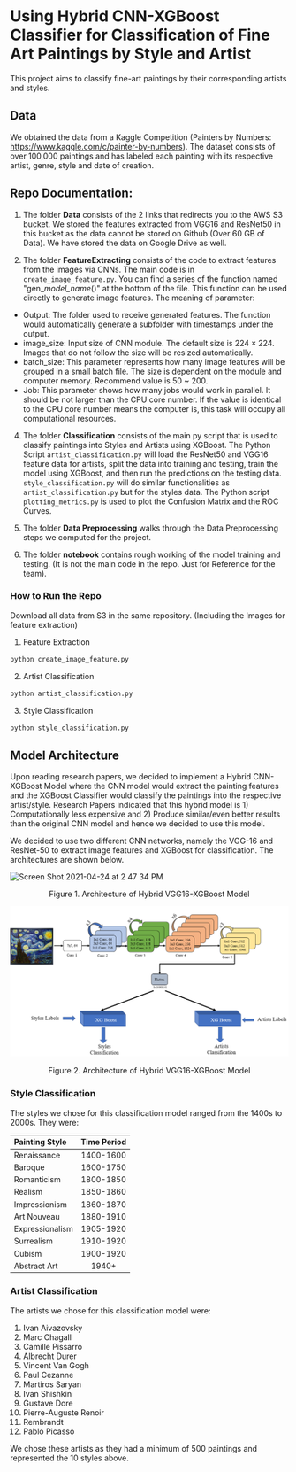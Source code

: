 # Using Hybrid CNN-XGBoost Classifier for Classification of Fine Art Paintings by Style and Artist

This project aims to classify fine-art paintings by their corresponding artists and styles. 


## Data

We obtained the data from a Kaggle Competition (Painters by Numbers: https://www.kaggle.com/c/painter-by-numbers). The dataset consists of over 100,000 paintings and has labeled each painting with its respective artist, genre, style and date of creation. 


## Repo Documentation:
1) The folder **Data** consists of the 2 links that redirects you to the AWS S3 bucket. We stored the features extracted from VGG16 and ResNet50 in this bucket as the data cannot be stored on Github (Over 60 GB of Data). We have stored the data on Google Drive as well. 

2) The folder **FeatureExtracting** consists of the code to extract features from the images via CNNs. The main code is in `create_image_feature.py`. You can find a series of the function named "gen_*model_name*()" at the bottom of the file. This function can be used directly to generate image features. The meaning of parameter:

  - Output: The folder used to receive generated features. The function would automatically generate a subfolder with timestamps under the output. 
  - image_size: Input size of CNN module. The default size is $224 \times 224$. Images that do not follow the size will be resized automatically. 
  - batch_size: This parameter represents how many image features will be grouped in a small batch file. The size is dependent on the module and computer memory. Recommend value is 50 ~ 200. 
  - Job: This parameter shows how many jobs would work in parallel. It should be not larger than the CPU core number. If the value is identical to the CPU core number means the computer is, this task will occupy all computational resources. 

4) The folder **Classification** consists of the main py script that is used to classify paintings into Styles and Artists using XGBoost. The Python Script `artist_classification.py` will load the ResNet50 and VGG16 feature data for artists, split the data into training and testing, train the model using XGBoost, and then run the predictions on the testing data. `style_classification.py` will do similar functionalities as `artist_classification.py` but for the styles data. The Python script `plotting_metrics.py` is used to plot the Confusion Matrix and the ROC Curves.

5) The folder **Data Preprocessing** walks through the Data Preprocessing steps we computed for the project.
6) The folder **notebook** contains rough working of the model training and testing. (It is not the main code in the repo. Just for Reference for the team).


### How to Run the Repo
Download all data from S3 in the same repository.
(Including the Images for feature extraction)
1) Feature Extraction
```python
python create_image_feature.py
```
2) Artist Classification

```python
python artist_classification.py
```
3) Style Classification
```python
python style_classification.py
```
## Model Architecture

Upon reading research papers, we decided to implement a Hybrid CNN-XGBoost Model where the CNN model would extract the painting features and the XGBoost Classifier would classify the paintings into the respective artist/style. Research Papers indicated that this hybrid model is 1) Computationally less expensive and 2) Produce similar/even better results than the original CNN model and hence we decided to use this model. 

We decided to use two different CNN networks, namely the VGG-16 and ResNet-50 to extract image features and XGBoost for classification. The architectures are shown below.


![Screen Shot 2021-04-24 at 2 47 34 PM](https://user-images.githubusercontent.com/30974949/115969656-02cb4a80-a50c-11eb-8fc4-37770e8d1ddf.png)
<div align="center">
Figure 1. Architecture of Hybrid VGG16-XGBoost Model
</div>

![VGG16](https://github.com/IDS-702-Team1/705FinalProject/blob/main/reports/img/ResNet50.png)
<div align="center">
Figure 2. Architecture of Hybrid VGG16-XGBoost Model
</div>

### Style Classification

The styles we chose for this classification model ranged from the 1400s to 2000s. They were:

| Painting Style  | Time Period |
| :---            | :---:       |
| Renaissance     | 1400-1600   |
| Baroque         | 1600-1750   |
| Romanticism     | 1800-1850   |
| Realism         | 1850-1860   |
| Impressionism   | 1860-1870   |
| Art Nouveau     | 1880-1910   |
| Expressionalism | 1905-1920   |
| Surrealism      | 1910-1920   |
| Cubism          | 1900-1920   |
| Abstract Art    | 1940+  |


### Artist Classification

The artists we chose for this classification model were:
1. Ivan Aivazovsky
2. Marc Chagall
3. Camille Pissarro
4. Albrecht Durer
5. Vincent Van Gogh
6. Paul Cezanne
7. Martiros Saryan
8. Ivan Shishkin
9. Gustave Dore
10. Pierre-Auguste Renoir
11. Rembrandt
12. Pablo Picasso

We chose these artists as they had a minimum of 500 paintings and represented the 10 styles above.
